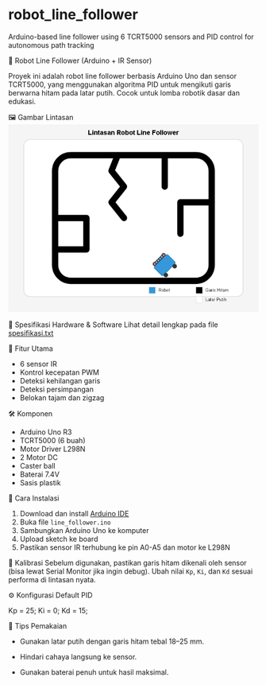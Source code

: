 # robot_line_follower
Arduino-based line follower using 6 TCRT5000 sensors and PID control for autonomous path tracking

🤖 Robot Line Follower (Arduino + IR Sensor)

Proyek ini adalah robot line follower berbasis Arduino Uno dan sensor TCRT5000, yang menggunakan algoritma PID untuk mengikuti garis berwarna hitam pada latar putih. Cocok untuk lomba robotik dasar dan edukasi.

🖼️ Gambar Lintasan
![alt text](https://github.com/cyberforge-sec/robot_line_follower/blob/main/robot%20line%20follower/Gambar%20Lintasan.png?raw=true)

🔧 Spesifikasi Hardware & Software
Lihat detail lengkap pada file [spesifikasi.txt](spesifikasi.txt)

🧠 Fitur Utama
- 6 sensor IR
- Kontrol kecepatan PWM
- Deteksi kehilangan garis
- Deteksi persimpangan
- Belokan tajam dan zigzag

🛠️ Komponen
- Arduino Uno R3
- TCRT5000 (6 buah)
- Motor Driver L298N
- 2 Motor DC
- Caster ball
- Baterai 7.4V
- Sasis plastik

🚀 Cara Instalasi
1. Download dan install [Arduino IDE](https://www.arduino.cc/en/software)
2. Buka file `line_follower.ino`
3. Sambungkan Arduino Uno ke komputer
4. Upload sketch ke board
5. Pastikan sensor IR terhubung ke pin A0-A5 dan motor ke L298N

📐 Kalibrasi
Sebelum digunakan, pastikan garis hitam dikenali oleh sensor (bisa lewat Serial Monitor jika ingin debug). Ubah nilai `Kp`, `Ki`, dan `Kd` sesuai performa di lintasan nyata.

⚙️ Konfigurasi Default PID

Kp = 25;
Ki = 0;
Kd = 15;

🧪 Tips Pemakaian
- Gunakan latar putih dengan garis hitam tebal 18–25 mm.

- Hindari cahaya langsung ke sensor.

- Gunakan baterai penuh untuk hasil maksimal.
